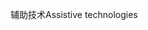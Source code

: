 <span data-ttu-id="4309e-101">辅助技术</span><span class="sxs-lookup"><span data-stu-id="4309e-101">Assistive technologies</span></span>